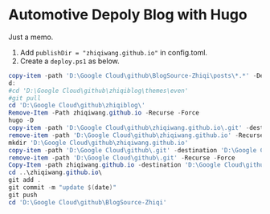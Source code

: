# Automotive Depoly Blog with Hugo


Just a memo. 

<!-- more -->

1. Add `publishDir = "zhiqiwang.github.io"` in config.toml. 
2. Create a `deploy.ps1` as below. 

```powershell
copy-item -path 'D:\Google Cloud\github\BlogSource-Zhiqi\posts\*.*' -Destination 'D:\Google Cloud\github\zhiqiblog\content\post\' -Force
d:
#cd 'D:\Google Cloud\github\zhiqiblog\themes\even'
#git pull
cd 'D:\Google Cloud\github\zhiqiblog\'
Remove-Item -Path zhiqiwang.github.io -Recurse -Force
hugo -D
copy-item -path 'D:\Google Cloud\github\zhiqiwang.github.io\.git' -destination 'D:\Google Cloud\github\' -Recurse -Force
remove-item -path 'D:\Google Cloud\github\zhiqiwang.github.io' -Recurse -Force
mkdir 'D:\Google Cloud\github\zhiqiwang.github.io'
copy-item -path 'D:\Google Cloud\github\.git' -destination 'D:\Google Cloud\github\zhiqiwang.github.io\' -Recurse -Force
remove-item -path 'D:\Google Cloud\github\.git' -Recurse -Force
Copy-Item -path zhiqiwang.github.io -destination 'D:\Google Cloud\github\' -Recurse -Force
cd ..\zhiqiwang.github.io\
git add .
git commit -m "update $(date)"
git push
cd 'D:\Google Cloud\github\BlogSource-Zhiqi'
```
